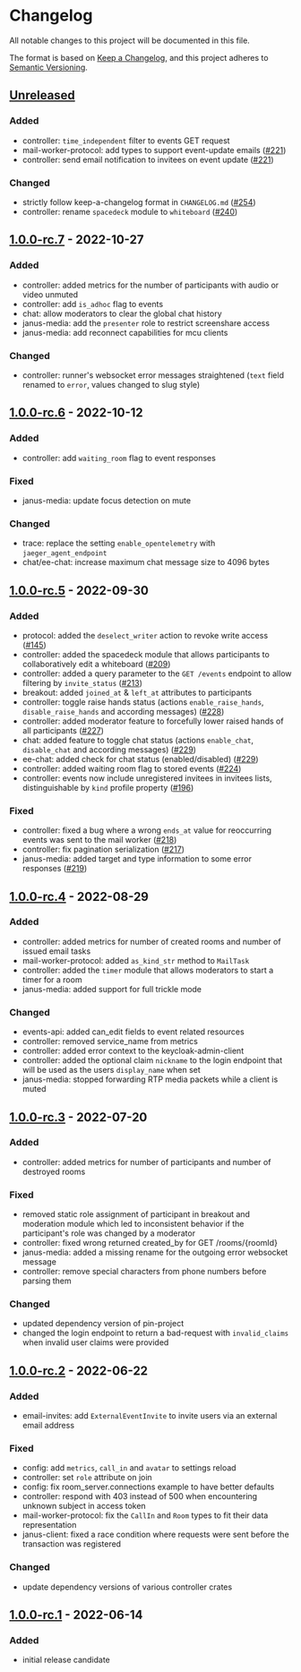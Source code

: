 # Changelog

All notable changes to this project will be documented in this file.

The format is based on [Keep a Changelog](https://keepachangelog.com/en/1.0.0/),
and this project adheres to [Semantic Versioning](https://semver.org/spec/v2.0.0.html).

## [Unreleased]

### Added

- controller: `time_independent` filter to events GET request
- mail-worker-protocol: add types to support event-update emails ([#221](https://git.heinlein-video.de/heinlein-video/k3k-controller/-/issues/221))
- controller: send email notification to invitees on event update ([#221](https://git.heinlein-video.de/heinlein-video/k3k-controller/-/issues/221))

### Changed

- strictly follow keep-a-changelog format in `CHANGELOG.md` ([#254](https://git.heinlein-video.de/heinlein-video/k3k-controller/-/issues/254))
- controller: rename `spacedeck` module to `whiteboard` ([#240](https://git.heinlein-video.de/heinlein-video/k3k-controller/-/issues/240))

## [1.0.0-rc.7] - 2022-10-27

### Added

- controller: added metrics for the number of participants with audio or video unmuted
- controller: add `is_adhoc` flag to events
- chat: allow moderators to clear the global chat history
- janus-media: add the `presenter` role to restrict screenshare access
- janus-media: add reconnect capabilities for mcu clients

### Changed

- controller: runner's websocket error messages straightened (`text` field renamed to `error`, values changed to slug style)

## [1.0.0-rc.6] - 2022-10-12

### Added

- controller: add `waiting_room` flag to event responses

### Fixed

- janus-media: update focus detection on mute

### Changed

- trace: replace the setting `enable_opentelemetry` with `jaeger_agent_endpoint`
- chat/ee-chat: increase maximum chat message size to 4096 bytes

## [1.0.0-rc.5] - 2022-09-30

### Added

- protocol: added the `deselect_writer` action to revoke write access ([#145](https://git.heinlein-video.de/heinlein-video/k3k-controller/-/issues/145))
- controller: added the spacedeck module that allows participants to collaboratively edit a whiteboard ([#209](https://git.heinlein-video.de/heinlein-video/k3k-controller/-/issues/209))
- controller: added a query parameter to the `GET /events` endpoint to allow filtering by `invite_status` ([#213](https://git.heinlein-video.de/heinlein-video/k3k-controller/-/issues/213))
- breakout: added `joined_at` & `left_at` attributes to participants
- controller: toggle raise hands status (actions `enable_raise_hands`, `disable_raise_hands` and according messages) ([#228](https://git.heinlein-video.de/heinlein-video/k3k-controller/-/issues/228))
- controller: added moderator feature to forcefully lower raised hands of all participants ([#227](https://git.heinlein-video.de/heinlein-video/k3k-controller/-/issues/227))
- chat: added feature to toggle chat status (actions `enable_chat`, `disable_chat` and according messages) ([#229](https://git.heinlein-video.de/heinlein-video/k3k-controller/-/issues/229))
- ee-chat: added check for chat status (enabled/disabled) ([#229](https://git.heinlein-video.de/heinlein-video/k3k-controller/-/issues/229))
- controller: added waiting room flag to stored events ([#224](https://git.heinlein-video.de/heinlein-video/k3k-controller/-/issues/224))
- controller: events now include unregistered invitees in invitees lists, distinguishable by `kind` profile property ([#196](https://git.heinlein-video.de/heinlein-video/k3k-controller/-/issues/196))

### Fixed

- controller: fixed a bug where a wrong `ends_at` value for reoccurring events was sent to the mail worker ([#218](https://git.heinlein-video.de/heinlein-video/k3k-controller/-/issues/218))
- controller: fix pagination serialization ([#217](https://git.heinlein-video.de/heinlein-video/k3k-controller/-/issues/217))
- janus-media: added target and type information to some error responses ([#219](https://git.heinlein-video.de/heinlein-video/k3k-controller/-/issues/219))

## [1.0.0-rc.4] - 2022-08-29

### Added

- controller: added metrics for number of created rooms and number of issued email tasks
- mail-worker-protocol: added `as_kind_str` method to `MailTask`
- controller: added the `timer` module that allows moderators to start a timer for a room
- janus-media: added support for full trickle mode

### Changed

- events-api: added can_edit fields to event related resources
- controller: removed service_name from metrics
- controller: added error context to the keycloak-admin-client
- controller: added the optional claim `nickname` to the login endpoint that will be used as the users `display_name` when set
- janus-media: stopped forwarding RTP media packets while a client is muted

## [1.0.0-rc.3] - 2022-07-20

### Added

- controller: added metrics for number of participants and number of destroyed rooms

### Fixed

- removed static role assignment of participant in breakout and moderation module which led to inconsistent behavior if the participant's role was changed by a moderator
- controller: fixed wrong returned created_by for GET /rooms/{roomId}
- janus-media: added a missing rename for the outgoing error websocket message
- controller: remove special characters from phone numbers before parsing them

### Changed

- updated dependency version of pin-project
- changed the login endpoint to return a bad-request with `invalid_claims` when invalid user claims were provided

## [1.0.0-rc.2] - 2022-06-22

### Added

- email-invites: add `ExternalEventInvite` to invite users via an external email address

### Fixed

- config: add `metrics`, `call_in` and `avatar` to settings reload
- controller: set `role` attribute on join
- config: fix room_server.connections example to have better defaults
- controller: respond with 403 instead of 500 when encountering unknown subject in access token
- mail-worker-protocol: fix the `CallIn` and `Room` types to fit their data representation
- janus-client: fixed a race condition where requests were sent before the transaction was registered

### Changed

- update dependency versions of various controller crates

## [1.0.0-rc.1] - 2022-06-14

### Added

- initial release candidate

[Unreleased]: https://git.heinlein-video.de/heinlein-video/k3k-controller/-/compare/v1.0.0-rc.7...main
[1.0.0-rc.7]: https://git.heinlein-video.de/heinlein-video/k3k-controller/-/compare/v1.0.0-rc.6...v1.0.0-rc.7
[1.0.0-rc.6]: https://git.heinlein-video.de/heinlein-video/k3k-controller/-/compare/v1.0.0-rc.5...v1.0.0-rc.6
[1.0.0-rc.5]: https://git.heinlein-video.de/heinlein-video/k3k-controller/-/compare/v1.0.0-rc.4...v1.0.0-rc.5
[1.0.0-rc.4]: https://git.heinlein-video.de/heinlein-video/k3k-controller/-/compare/v1.0.0-rc.3...v1.0.0-rc.4
[1.0.0-rc.3]: https://git.heinlein-video.de/heinlein-video/k3k-controller/-/compare/v1.0.0-rc.2...v1.0.0-rc.3
[1.0.0-rc.2]: https://git.heinlein-video.de/heinlein-video/k3k-controller/-/compare/v1.0.0-rc.1...v1.0.0-rc.2
[1.0.0-rc.1]: https://git.heinlein-video.de/heinlein-video/k3k-controller/-/commits/v1.0.0-rc.1
